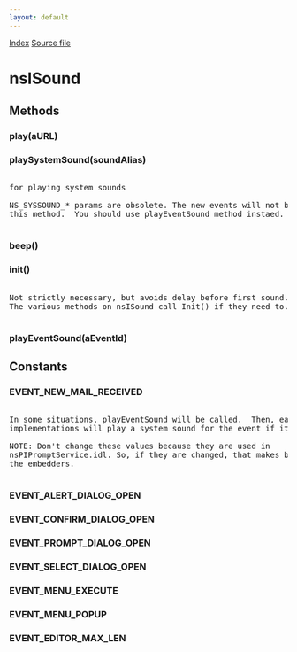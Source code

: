 ```yaml
---
layout: default
---
```

<div id='links'><a href="../index.html">Index</a>
<a href="http://dxr.mozilla.org/mozilla-central/source/widget/nsISound.idl">Source file</a>
</div>

# nsISound #

## Methods ##

### play(aURL) ###

### playSystemSound(soundAlias) ###
<pre>  
for playing system sounds  
  
NS_SYSSOUND_* params are obsolete. The new events will not be supported by  
this method.  You should use playEventSound method instaed.  
  
</pre>
### beep() ###

### init() ###
<pre>  
Not strictly necessary, but avoids delay before first sound.  
The various methods on nsISound call Init() if they need to.  
  
</pre>
### playEventSound(aEventId) ###

## Constants ##

### EVENT_NEW_MAIL_RECEIVED ###
<pre>  
In some situations, playEventSound will be called.  Then, each  
implementations will play a system sound for the event if it's necessary.  
  
NOTE: Don't change these values because they are used in  
nsPIPromptService.idl. So, if they are changed, that makes big impact for  
the embedders.  
  
</pre>
### EVENT_ALERT_DIALOG_OPEN ###

### EVENT_CONFIRM_DIALOG_OPEN ###

### EVENT_PROMPT_DIALOG_OPEN ###

### EVENT_SELECT_DIALOG_OPEN ###

### EVENT_MENU_EXECUTE ###

### EVENT_MENU_POPUP ###

### EVENT_EDITOR_MAX_LEN ###
